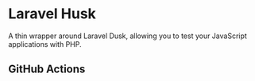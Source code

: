 # Laravel Husk

A thin wrapper around Laravel Dusk, allowing you to test your JavaScript applications with PHP.

## GitHub Actions
